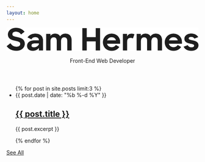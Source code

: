 ```yaml
---
layout: home
---
```

<header class="home-header">
  <img src="/img/samhermes.svg" alt="Sam Hermes">
  <p>Front-End Web Developer</p>
</header>
<div class="post-list">
  <ul>
  {% for post in site.posts limit:3 %}
    <li>
      <span class="post-meta">{{ post.date | date: "%b %-d %Y" }}</span>
      <h2>
        <a class="post-link" href="{{ post.url | prepend: site.baseurl }}">{{ post.title }}</a>
      </h2>
      <p>{{ post.excerpt }}</p>
    </li>
  {% endfor %}
  </ul>
  <div class="see-all">
    <a href="/posts">See All</a>
  </div>
</div>


